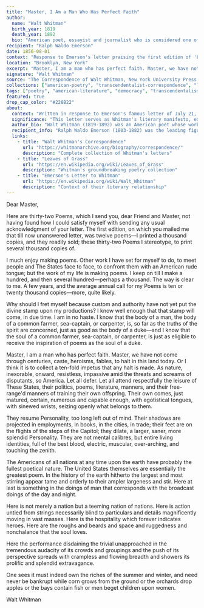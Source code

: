 ```yaml
---
title: "Master, I Am a Man Who Has Perfect Faith"
author:
  name: "Walt Whitman"
  birth_year: 1819
  death_year: 1892
  bio: "American poet, essayist and journalist who is considered one of the most influential poets in American literature"
recipient: "Ralph Waldo Emerson"
date: 1856-08-01
context: "Response to Emerson's letter praising the first edition of 'Leaves of Grass', expressing Whitman's vision for American poetry"
location: "Brooklyn, New York"
excerpt: "Master, I am a man who has perfect faith. Master, we have not come through centuries, caste, heroisms, fables, to halt in this land today."
signature: "Walt Whitman"
source: "The Correspondence of Walt Whitman, New York University Press - Public Domain"
collections: ["american-poetry", "transcendentalist-correspondence", "literary-letters"]
tags: ["poetry", "american-literature", "democracy", "transcendentalism", "leaves-of-grass", "literary-manifesto"]
featured: true
drop_cap_color: "#228B22"
about:
  context: "Written in response to Emerson's famous letter of July 21, 1855, which praised the first edition of 'Leaves of Grass' and called it 'the most extraordinary piece of wit and wisdom that America has yet contributed.' This letter outlines Whitman's ambitious vision for American poetry."
  significance: "This letter serves as Whitman's literary manifesto, expressing his belief in the democratic potential of American poetry and his vision of the poet as the voice of the common people. It reveals the philosophical foundation behind 'Leaves of Grass' and Whitman's revolutionary approach to poetry."
  author_bio: "Walt Whitman (1819-1892) was an American poet whose work broke new ground in both form and subject matter. His collection 'Leaves of Grass' revolutionized American poetry with its free verse and celebration of democracy, nature, and the human body."
  recipient_info: "Ralph Waldo Emerson (1803-1882) was the leading figure of American Transcendentalism and one of the most influential thinkers of the 19th century. His essay 'The Poet' (1844) called for a distinctly American poetry, which Whitman saw himself as fulfilling."
  links:
    - title: "Walt Whitman's Correspondence"
      url: "https://whitmanarchive.org/biography/correspondence/"
      description: "Complete collection of Whitman's letters"
    - title: "Leaves of Grass"
      url: "https://en.wikipedia.org/wiki/Leaves_of_Grass"
      description: "Whitman's groundbreaking poetry collection"
    - title: "Emerson's Letter to Whitman"
      url: "https://en.wikipedia.org/wiki/Walt_Whitman"
      description: "Context of their literary relationship"
---
```


Dear Master,

Here are thirty-two Poems, which I send you, dear Friend and Master, not having found how I could satisfy myself with sending any usual acknowledgment of your letter. The first edition, on which you mailed me that till now unanswered letter, was twelve poems—I printed a thousand copies, and they readily sold; these thirty-two Poems I stereotype, to print several thousand copies of.

I much enjoy making poems. Other work I have set for myself to do, to meet people and The States face to face, to confront them with an American rude tongue; but the work of my life is making poems. I keep on till I make a hundred, and then several hundred—perhaps a thousand. The way is clear to me. A few years, and the average annual call for my Poems is ten or twenty thousand copies—more, quite likely.

Why should I fret myself because custom and authority have not yet put the divine stamp upon my productions? I know well enough that that stamp will come, in due time. I am in no haste. I know that the body of a man, the body of a common farmer, sea-captain, or carpenter, is, so far as the truths of the spirit are concerned, just as good as the body of a duke—and I know that the soul of a common farmer, sea-captain, or carpenter, is just as eligible to receive the inspiration of poems as the soul of a duke.

Master, I am a man who has perfect faith. Master, we have not come through centuries, caste, heroisms, fables, to halt in this land today. Or I think it is to collect a ten-fold impetus that any halt is made. As nature, inexorable, onward, resistless, impassive amid the threats and screams of disputants, so America. Let all defer. Let all attend respectfully the leisure of These States, their politics, poems, literature, manners, and their free-range'd manners of training their own offspring. Their own comes, just matured, certain, numerous and capable enough, with egotistical tongues, with sinewed wrists, seizing openly what belongs to them.

They resume Personality, too long left out of mind. Their shadows are projected in employments, in books, in the cities, in trade; their feet are on the flights of the steps of the Capitol; they dilate, a larger, saner, more splendid Personality. They are not mental calibres, but entire living identities, full of the best blood, electric, muscular, over-arching, and touching the zenith.

The Americans of all nations at any time upon the earth have probably the fullest poetical nature. The United States themselves are essentially the greatest poem. In the history of the earth hitherto the largest and most stirring appear tame and orderly to their ampler largeness and stir. Here at last is something in the doings of man that corresponds with the broadcast doings of the day and night.

Here is not merely a nation but a teeming nation of nations. Here is action untied from strings necessarily blind to particulars and details magnificently moving in vast masses. Here is the hospitality which forever indicates heroes. Here are the roughs and beards and space and ruggedness and nonchalance that the soul loves.

Here the performance disdaining the trivial unapproached in the tremendous audacity of its crowds and groupings and the push of its perspective spreads with crampless and flowing breadth and showers its prolific and splendid extravagance.

One sees it must indeed own the riches of the summer and winter, and need never be bankrupt while corn grows from the ground or the orchards drop apples or the bays contain fish or men beget children upon women.

Walt Whitman
